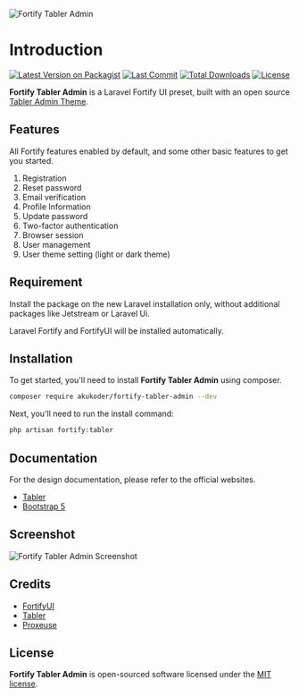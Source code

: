 ![Fortify Tabler Admin](https://bitbucket.org/akukoder/fortify-tabler-admin/raw/d4aeed12cfdf772bb1a1a069559e1740a6903927/fortify-tabler-admin.png)

# Introduction

[![Latest Version on Packagist](https://img.shields.io/packagist/v/akukoder/fortify-tabler-admin.svg?style=flat-square)](https://packagist.org/packages/akukoder/fortify-tabler-admin)
[![Last Commit](https://img.shields.io/github/last-commit/akukoder/fortify-tabler-admin?style=flat-square)](https://packagist.org/packages/akukoder/fortify-tabler-admin)
[![Total Downloads](https://img.shields.io/packagist/dt/akukoder/fortify-tabler-admin.svg?style=flat-square)](https://packagist.org/packages/akukoder/fortify-tabler-admin)
[![License](https://img.shields.io/packagist/l/akukoder/fortify-tabler-admin?style=flat-square)](https://packagist.org/packages/akukoder/fortify-tabler-admin)

**Fortify Tabler Admin** is a Laravel Fortify UI preset, built with an open source [Tabler Admin Theme](https://tabler.io).

## Features

All Fortify features enabled by default, and some other basic features to get you started.

1. Registration
2. Reset password
3. Email verification
4. Profile Information
5. Update password
6. Two-factor authentication
7. Browser session
8. User management
9. User theme setting (light or dark theme)

## Requirement

Install the package on the new Laravel installation only, without additional packages like Jetstream or Laravel Ui.

Laravel Fortify and FortifyUI will be installed automatically.

## Installation

To get started, you'll need to install **Fortify Tabler Admin** using composer.

```bash
composer require akukoder/fortify-tabler-admin --dev
```

Next, you'll need to run the install command:

```bash
php artisan fortify:tabler
```

## Documentation

For the design documentation, please refer to the official websites.

- [Tabler](https://tabler.io)
- [Bootstrap 5](https://getbootstrap.com/)

## Screenshot

![Fortify Tabler Admin Screenshot](https://bitbucket.org/akukoder/fortify-tabler-admin/raw/d4aeed12cfdf772bb1a1a069559e1740a6903927/screenshot.png)

## Credits
- [FortifyUI](https://github.com/zacksmash/fortify-ui)
- [Tabler](https://tabler.io)
- [Proxeuse](https://github.com/Proxeuse/fortify-tabler)

## License

**Fortify Tabler Admin** is open-sourced software licensed under the [MIT license](LICENSE.md).
